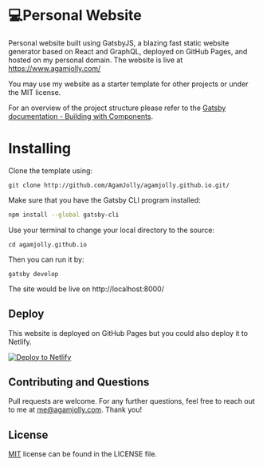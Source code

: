 # 💻Personal Website
Personal website built using GatsbyJS, a blazing fast static website generator based on React and GraphQL, deployed on GitHub Pages, and hosted on my personal domain. The website is live at https://www.agamjolly.com/

You may use my website as a starter template for other projects or under the MIT license. 

For an overview of the project structure please refer to the [Gatsby documentation - Building with Components](https://www.gatsbyjs.org/docs/building-with-components/).

# Installing 

Clone the template using: 

`git clone http://github.com/AgamJolly/agamjolly.github.io.git/`

Make sure that you have the Gatsby CLI program installed:
```sh
npm install --global gatsby-cli
```
Use your terminal to change your local directory to the source: 

`cd agamjolly.github.io`

Then you can run it by:

`gatsby develop`

The site would be live on http://localhost:8000/
## Deploy
This website is deployed on GitHub Pages but you could also deploy it to Netlify. 

[![Deploy to Netlify](https://www.netlify.com/img/deploy/button.svg)](https://app.netlify.com/start/deploy?repository=https://github.com/gatsbyjs/gatsby-starter-default)

## Contributing and Questions

Pull requests are welcome. For any further questions, feel free to reach out to me at [me@agamjolly.com](mailto:me@agamjolly.com). Thank you!

## License
[MIT](https://choosealicense.com/licenses/mit/) license can be found in the LICENSE file.
